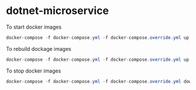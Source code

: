# dotnet-microservice


To start docker images
```csharp
docker-compose -f docker-compose.yml -f docker-compose.override.yml up -d
```

To rebuild dockage images
```csharp
docker-compose -f docker-compose.yml -f docker-compose.override.yml up --build -d
```

To stop docker images
```csharp
docker-compose -f docker-compose.yml -f docker-compose.override.yml down
```